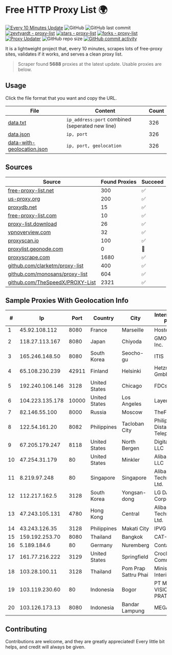 
# Free HTTP Proxy List 🌍

[![Every 10 Minutes Update](https://github.com/mertguvencli/http-proxy-list/actions/workflows/main.yml/badge.svg?branch=main)](https://github.com/mertguvencli/http-proxy-list/actions/workflows/main.yml)
![GitHub](https://img.shields.io/github/license/mertguvencli/http-proxy-list)
![GitHub last commit](https://img.shields.io/github/last-commit/mertguvencli/http-proxy-list)
[![zevtyardt - proxy-list](https://img.shields.io/static/v1?label=zevtyardt&message=proxy-list&color=blue&logo=github)](https://github.com/zevtyardt/proxy-list "Go to GitHub repo")
[![stars - proxy-list](https://img.shields.io/github/stars/zevtyardt/proxy-list?style=social)](https://github.com/zevtyardt/proxy-list)
[![forks - proxy-list](https://img.shields.io/github/forks/zevtyardt/proxy-list?style=social)](https://github.com/zevtyardt/proxy-list)
[![Proxy Updater](https://github.com/zevtyardt/proxy-list/workflows/Proxy%20Updater/badge.svg)](https://github.com/zevtyardt/proxy-list/actions?query=workflow:"Proxy+Updater")
![GitHub repo size](https://img.shields.io/github/repo-size/zevtyardt/proxy-list)
[![GitHub commit activity](https://img.shields.io/github/commit-activity/m/zevtyardt/proxy-list?logo=commits)](https://github.com/zevtyardt/proxy-list/commits/main)

It is a lightweight project that, every 10 minutes, scrapes lots of free-proxy sites, validates if it works, and serves a clean proxy list.

> Scraper found **5688** proxies at the latest update. Usable proxies are below.

## Usage

Click the file format that you want and copy the URL.

|File|Content|Count|
|----|-------|-----|
|[data.txt](https://raw.githubusercontent.com/mertguvencli/http-proxy-list/main/proxy-list/data.txt)|`ip_address:port` combined (seperated new line)|326|
|[data.json](https://raw.githubusercontent.com/mertguvencli/http-proxy-list/main/proxy-list/data.json)|`ip, port`|326|
|[data-with-geolocation.json](https://raw.githubusercontent.com/mertguvencli/http-proxy-list/main/proxy-list/data-with-geolocation.json)|`ip, port, geolocation`|326|

## Sources

|Source|Found Proxies|Succeed|
|------|-------------|-------|
|[free-proxy-list.net](https://free-proxy-list.net)|300|✅|
|[us-proxy.org](https://www.us-proxy.org)|200|✅|
|[proxydb.net](http://proxydb.net)|15|✅|
|[free-proxy-list.com](https://free-proxy-list.com/?page=&port=&type%5B%5D=http&type%5B%5D=https&up_time=0&search=Search)|10|✅|
|[proxy-list.download](https://www.proxy-list.download/HTTP)|26|✅|
|[vpnoverview.com](https://vpnoverview.com/privacy/anonymous-browsing/free-proxy-servers)|32|✅|
|[proxyscan.io](https://www.proxyscan.io)|100|✅|
|[proxylist.geonode.com](https://proxylist.geonode.com/api/proxy-list?limit=300&page=1&sort_by=lastChecked&sort_type=desc&protocols=http,https)|0|🚫|
|[proxyscrape.com](https://api.proxyscrape.com/v2/?request=displayproxies&protocol=http&timeout=10000&country=all&ssl=all&anonymity=all)|1680|✅|
|[github.com/clarketm/proxy-list](https://raw.githubusercontent.com/clarketm/proxy-list/master/proxy-list-raw.txt)|400|✅|
|[github.com/monosans/proxy-list](https://raw.githubusercontent.com/monosans/proxy-list/main/proxies/http.txt)|604|✅|
|[github.com/TheSpeedX/PROXY-List](https://raw.githubusercontent.com/TheSpeedX/PROXY-List/master/http.txt)|2321|✅|


## Sample Proxies With Geolocation Info

|#|Ip|Port|Country|City|Internet Service Provider|
|-|--|----|-------|----|-------------------------|
|1|45.92.108.112|8080|France|Marseille|Hosteur SAS|
|2|118.27.113.167|8080|Japan|Chiyoda|GMO Internet, Inc.|
|3|165.246.148.50|8080|South Korea|Seocho-gu|ITIS|
|4|65.108.230.239|42911|Finland|Helsinki|Hetzner Online GmbH|
|5|192.240.106.146|3128|United States|Chicago|FDCservers.net|
|6|104.223.135.178|10000|United States|Los Angeles|LayerHost|
|7|82.146.55.100|8000|Russia|Moscow|TheFirst|
|8|122.54.161.20|8082|Philippines|Tacloban City|Philippine Long Distance Telephone Co.|
|9|67.205.179.247|8118|United States|North Bergen|DigitalOcean, LLC|
|10|47.254.31.179|80|United States|Minkler|Alibaba.com LLC|
|11|8.219.97.248|80|Singapore|Singapore|Alibaba (US) Technology Co., Ltd.|
|12|112.217.162.5|3128|South Korea|Yongsan-dong|LG DACOM Corporation|
|13|47.243.105.131|4780|Hong Kong|Central|Alibaba (US) Technology Co., Ltd.|
|14|43.243.126.35|3128|Philippines|Makati City|IPVG|
|15|159.192.253.70|8080|Thailand|Bangkok|CAT-BB|
|16|5.189.184.6|80|Germany|Nuremberg|Contabo GmbH|
|17|161.77.216.222|3129|United States|Springfield|Crocker Communications|
|18|103.28.100.11|3128|Thailand|Pom Prap Sattru Phai|Ministry of Interior|
|19|103.119.230.60|80|Indonesia|Bogor|PT MITRA VISIONER PRATAMA|
|20|103.126.173.13|8080|Indonesia|Bandar Lampung|MEGARAP|



## Contributing

Contributions are welcome, and they are greatly appreciated! Every
little bit helps, and credit will always be given.

